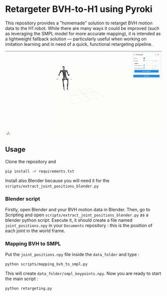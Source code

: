 # Retargeter BVH-to-H1 using Pyroki

This repository provides a "homemade" solution to retarget BVH motion data to the H1 robot. While there are many ways it could be improved (such as leveraging the SMPL model for more accurate mapping), it is intended as a lightweight fallback solution — particularly useful when working on imitation learning and in need of a quick, functional retargeting pipeline.

![GIF Retargeting](viser_pyroki.gif)

## Usage

Clone the repository and 
```
pip install -r requirements.txt
```
Install also Blender because you will need it for the `scripts/extract_joint_positions_blender.py`

### Blender script

Firstly, open Blender and your BVH motion data in Blender. Then, go to Scripting and open `scripts/extract_joint_positions_blender.py` as a blender python script. Execute it, it should create a file named `joint_positions.npy` in your `Documents` repository : this is the position of each joint in the world frame.

### Mapping BVH to SMPL

Put the `joint_positions.npy` file inside the `data_folder` and type :
```
python scripts/mapping_bvh_to_smpl.py
```

This will create `data_folder/smpl_keypoints.npy`. Now you are ready to start the main script :
```
python retargeting.py
```
